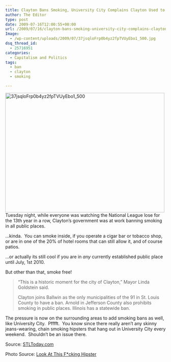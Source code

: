 ```yaml
---
title: Clayton Bans Smoking, University City Complains Clayton Used to Be Cool
author: The Editor
type: post
date: 2009-07-16T12:00:55+00:00
url: /2009/07/16/clayton-bans-smoking-university-city-complains-clayton-used-to-be-cool/
Image:
  - /wp-content/uploads/2009/07/37jsqloFrp0b4yz2fpTVUyEbo1_500.jpg
dsq_thread_id:
  - 25716951
categories:
  - Capitalism and Politics
tags:
  - ban
  - clayton
  - smoking

---
```

[<img class="aligncenter size-full wp-image-931" title="37jsqloFrp0b4yz2fpTVUyEbo1_500" src="http://punchingkitty.com/wp-content/uploads/2009/07/37jsqloFrp0b4yz2fpTVUyEbo1_500.jpg" alt="37jsqloFrp0b4yz2fpTVUyEbo1_500" width="500" height="374" srcset="http://media.punchingkitty.com/wordpress/2009/07/37jsqloFrp0b4yz2fpTVUyEbo1_500.jpg 500w, http://media.punchingkitty.com/wordpress/2009/07/37jsqloFrp0b4yz2fpTVUyEbo1_500-300x224.jpg 300w" sizes="(max-width: 500px) 100vw, 500px" />][1]Tuesday night, while everyone was watching the National League lose for the 13th year in a row, Clayton&#8217;s government was at work banning smoking in all public places.

&#8230;kinda.  You can smoke inside, if you operate a cigar bar or tobacco shop, or are in one of the 20% of hotel rooms that can still allow it, and of course patios.

&#8230;or actually its still cool if you are in _any_ currently established public place until July, 1st 2010.

But other than that, smoke free!

> &#8220;This is a historic moment for the city of Clayton,&#8221; Mayor Linda Goldstein said.
> 
> Clayton joins Ballwin as the only municipalities of the 91 in St. Louis County to have a ban. Arnold in Jefferson County also prohibits smoking in public places. Illinois has a statewide ban.

The pressure is now on the surrounding areas to add smoking bans as well, like University City.  Pfffft.  You know since there really aren&#8217;t any skinny jeans-wearing, chain smoking hipsters that hang out in University City every weekend.  Shouldn&#8217;t be an issue there.

Source: [STLToday.com][2]

Photo Source: [Look At This F*cking Hipster][3]

 [1]: http://punchingkitty.com/wp-content/uploads/2009/07/37jsqloFrp0b4yz2fpTVUyEbo1_500.jpg
 [2]: http://www.stltoday.com/stltoday/news/stories.nsf/stlouiscitycounty/story/9854F68507373B67862575F4000FC14E?OpenDocument
 [3]: http://www.latfh.com/